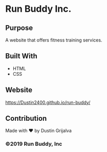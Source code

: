 # Run Buddy Inc.

## Purpose
A website that offers fitness training services.

## Built With
* HTML
* CSS

## Website
https://Dustin2400.github.io/run-buddy/

## Contribution
Made with ❤️ by Dustin Grijalva

### ©️2019 Run Buddy, Inc

